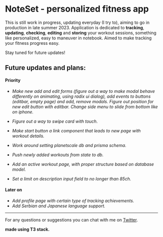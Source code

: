 # NoteSet - personalized fitness app

This is still work in progress, updating everyday (I try to), aiming to go in production in late summer 2023. Application is dedicated to **tracking**,
**updating**, **checking**, **editing** and **storing** your workout sessions, something like personalized, easy to maneuver in notebook. Aimed to make
tracking your fitness progress easy.

Stay tuned for future updates!

## Future updates and plans:

#### Priority

- _Make new add and edit forms (figure out a way to make modal behave differently on animating, using radix ui dialog), add events to buttons (editbar, empty page) and add, remove modals. Figure out position for new edit button with editbar. Change side menu to slide from bottom like on iphone._
- _Figure out a way to swipe card with touch._

- _Make start button a link component that leads to new page with workout details._
- _Work around setting planetscale db and prisma schema._
- _Push newly added workouts from state to db._
- _Add an active workout page, with proper structure based on database model._
- _Set a limit on description input field to no longer than 85ch._

#### Later on

- _Add profile page with certain type of tracking achievements._
- _Add Serbian and Japanese language support._

---

For any questions or suggestions you can chat with me on
[Twitter](https://twitter.com/Srkuleo).

**made using T3 stack.**
